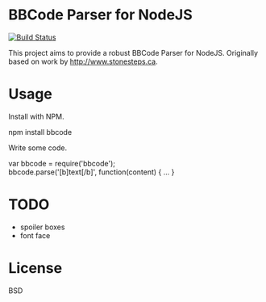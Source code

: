 BBCode Parser for NodeJS
=============

[![Build Status](https://secure.travis-ci.org/ncb000gt/node-bbcode.png)](http://travis-ci.org/#!/ncb000gt/node-bbcode) 

This project aims to provide a robust BBCode Parser for NodeJS. Originally based on work by http://www.stonesteps.ca.


Usage
=============

Install with NPM.

   npm install bbcode  

Write some code.
   
   var bbcode = require('bbcode');  
   bbcode.parse('[b]text[/b]', function(content) { ... }  


TODO
==============

* spoiler boxes
* font face

License
==============

BSD
